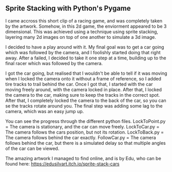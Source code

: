 ## Sprite Stacking with Python's Pygame

I came accross this short clip of a racing game, and was completely taken by the artwork. Somehow, in this 2d game, the enviorment appeared to be 3 dimensional.
This was achieved using a technique using sprite stacking, layering many 2d images on top of one another to simulate a 3d image.

I decided to have a play around with it. My final goal was to get a car going which was followed by the camera, and I foolishly started doing that right away.
After a failed, I decided to take it one step at a time, building up to the final racer which was followed by the camera.

I got the car going, but realised that I wouldn't be able to tell if it was moving when I locked the camera onto it without a frame of reference, so I added tire tracks to trail behind the car.
Once I got that, I started with the car moving freely around, with the camera locked in place. After that, I locked the camera to the car, making sure to keep the tracks in the correct spot.
After that, I completely locked the camera to the back of the car, so you can se the tracks rotate around you.
The final step was adding some lag to the camera, which was an easy jump up.

You can see the progress through the different python files.
LockToPoint.py = The camera is stationary, and the car can move freely.
LockToCar.py = The camera follows the cars position, but not its rotation.
LockToBack.py = The camera follows behind the car exactly.
FollowCar.py = The camera follows behind the car, but there is a simulated delay so that multiple angles of the car can be viewed.

The amazing artwork I managed to find online, and is by Edu, who can be found here: https://edusilvart.itch.io/sprite-stack-cars
